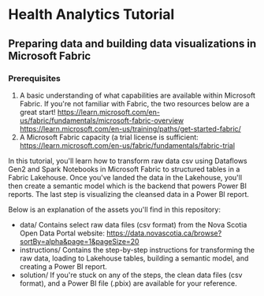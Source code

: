 # Health Analytics Tutorial
## Preparing data and building data visualizations in Microsoft Fabric

### Prerequisites
1. A basic understanding of what capabilities are available within Microsoft Fabric. If you're not familiar with Fabric, the two resources below are a great start!
  https://learn.microsoft.com/en-us/fabric/fundamentals/microsoft-fabric-overview
  https://learn.microsoft.com/en-us/training/paths/get-started-fabric/  
2. A Microsoft Fabric capacity (a trial license is sufficient: https://learn.microsoft.com/en-us/fabric/fundamentals/fabric-trial

In this tutorial, you'll learn how to transform raw data csv using Dataflows Gen2 and Spark Notebooks in Microsoft Fabric to structured tables in a Fabric Lakehouse. Once you've landed the data in the Lakehouse, you'll then create a semantic model which is the backend that powers Power BI reports. The last step is visualizing the cleansed data in a Power BI report.

Below is an explanation of the assets you'll find in this repository:
- data/
  Contains select raw data files (csv format) from the Nova Scotia Open Data Portal website: https://data.novascotia.ca/browse?sortBy=alpha&page=1&pageSize=20
- instructions/
  Contains the step-by-step instructions for transforming the raw data, loading to Lakehouse tables, building a semantic model, and creating a Power BI report.
- solution/
  If you're stuck on any of the steps, the clean data files (csv format), and a Power BI file (.pbix) are available for your reference.
